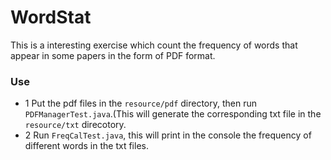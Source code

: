 # WordStat
This is a interesting exercise which count the frequency of words that appear in some papers in the form of PDF format.

### Use
- 1 Put the pdf files in the `resource/pdf` directory, then run `PDFManagerTest.java`.(This will  generate the corresponding txt file in the `resource/txt` direcotory.
- 2 Run `FreqCalTest.java`, this will print in the console the frequency of different words in the txt files.


